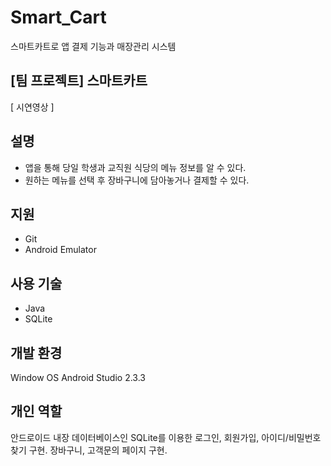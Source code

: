 # Smart_Cart
스마트카트로 앱 결제 기능과 매장관리 시스템



## [팀 프로젝트] 스마트카트

[ 시연영상 ]



## 설명
+ 앱을 통해 당일 학생과 교직원 식당의 메뉴 정보를 알 수 있다.
+ 원하는 메뉴를 선택 후 장바구니에 담아놓거나 결제할 수 있다.

## 지원
+ Git
+ Android Emulator

## 사용 기술
+ Java
+ SQLite

## 개발 환경
Window OS
Android Studio 2.3.3

## 개인 역할
안드로이드 내장 데이터베이스인 SQLite를 이용한 로그인, 회원가입, 아이디/비밀번호 찾기 구현.
장바구니, 고객문의 페이지 구현.
